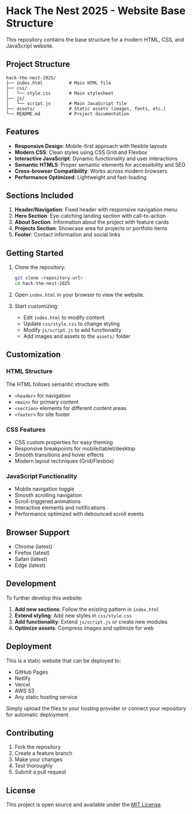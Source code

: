 # Hack The Nest 2025 - Website Base Structure

This repository contains the base structure for a modern HTML, CSS, and JavaScript website.

## Project Structure

```
hack-the-nest-2025/
├── index.html          # Main HTML file
├── css/
│   └── style.css       # Main stylesheet
├── js/
│   └── script.js       # Main JavaScript file
├── assets/             # Static assets (images, fonts, etc.)
└── README.md           # Project documentation
```

## Features

- **Responsive Design**: Mobile-first approach with flexible layouts
- **Modern CSS**: Clean styles using CSS Grid and Flexbox
- **Interactive JavaScript**: Dynamic functionality and user interactions
- **Semantic HTML5**: Proper semantic elements for accessibility and SEO
- **Cross-browser Compatibility**: Works across modern browsers
- **Performance Optimized**: Lightweight and fast-loading

## Sections Included

1. **Header/Navigation**: Fixed header with responsive navigation menu
2. **Hero Section**: Eye-catching landing section with call-to-action
3. **About Section**: Information about the project with feature cards
4. **Projects Section**: Showcase area for projects or portfolio items
5. **Footer**: Contact information and social links

## Getting Started

1. Clone the repository:
   ```bash
   git clone <repository-url>
   cd hack-the-nest-2025
   ```

2. Open `index.html` in your browser to view the website.

3. Start customizing:
   - Edit `index.html` to modify content
   - Update `css/style.css` to change styling
   - Modify `js/script.js` to add functionality
   - Add images and assets to the `assets/` folder

## Customization

### HTML Structure
The HTML follows semantic structure with:
- `<header>` for navigation
- `<main>` for primary content
- `<section>` elements for different content areas
- `<footer>` for site footer

### CSS Features
- CSS custom properties for easy theming
- Responsive breakpoints for mobile/tablet/desktop
- Smooth transitions and hover effects
- Modern layout techniques (Grid/Flexbox)

### JavaScript Functionality
- Mobile navigation toggle
- Smooth scrolling navigation
- Scroll-triggered animations
- Interactive elements and notifications
- Performance optimized with debounced scroll events

## Browser Support

- Chrome (latest)
- Firefox (latest)
- Safari (latest)
- Edge (latest)

## Development

To further develop this website:

1. **Add new sections**: Follow the existing pattern in `index.html`
2. **Extend styling**: Add new styles in `css/style.css`
3. **Add functionality**: Extend `js/script.js` or create new modules
4. **Optimize assets**: Compress images and optimize for web

## Deployment

This is a static website that can be deployed to:
- GitHub Pages
- Netlify
- Vercel
- AWS S3
- Any static hosting service

Simply upload the files to your hosting provider or connect your repository for automatic deployment.

## Contributing

1. Fork the repository
2. Create a feature branch
3. Make your changes
4. Test thoroughly
5. Submit a pull request

## License

This project is open source and available under the [MIT License](LICENSE).